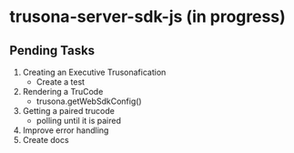 # trusona-server-sdk-js (in progress)

## Pending Tasks

1. Creating an Executive Trusonafication
	- Create a test
2. Rendering a TruCode
	- trusona.getWebSdkConfig()
3. Getting a paired trucode
	- polling until it is paired
4. Improve error handling
5. Create docs
